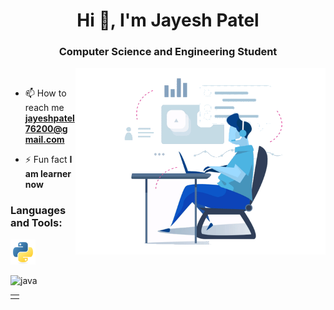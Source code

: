 <h1 align="center">Hi 👋, I'm Jayesh Patel</h1>
<h3 align="center">Computer Science and Engineering Student</h3>
<img align="right" alt="Coding" width="400" src="https://github.com/JayeshSPatel/JayeshSPatel/blob/main/aboutus.gif">
<br>


- 📫 How to reach me **jayeshpatel76200@gmail.com**

- ⚡ Fun fact **I am learner now**

 
<h3 align="left">Languages and Tools:</h3>
<table>
<tr><td></td><p align="left"> <img src="https://raw.githubusercontent.com/devicons/devicon/master/icons/python/python-original.svg" alt="python" width="40" height="40"/> </a> </p>
<p align="left"> <img src="https://encrypted-tbn0.gstatic.com/images?q=tbn:ANd9GcQhBP820DEYst5E0sMzD1vzeJA8wczv_ggQbGC3zP6G&s" alt="java" width="60" height="60"/> </a> </p></td></tr></table>
